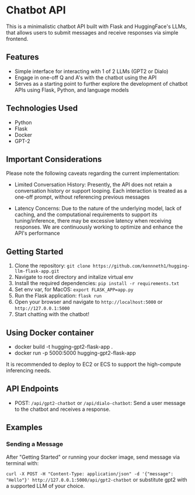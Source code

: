 # Chatbot API

This is a minimalistic chatbot API built with Flask and HuggingFace's LLMs, that allows users to submit messages and receive responses via simple frontend.

## Features

- Simple interface for interacting with 1 of 2 LLMs (GPT2 or Dialo)
- Engage in one-off Q and A's with the chatbot using the API
- Serves as a starting point to further explore the development of chatbot APIs using Flask, Python, and language models

## Technologies Used

- Python
- Flask
- Docker
- GPT-2

## Important Considerations
Please note the following caveats regarding the current implementation:

- Limited Conversation History: Presently, the API does not retain a conversation history or support looping. Each interaction is treated as a one-off prompt, without referencing previous messages

- Latency Concerns: Due to the nature of the underlying model, lack of caching, and the computational requirements to support its tuning/inference, there may be excessive latency when receiving responses. We are continuously working to optimize and enhance the API's performance

## Getting Started

1. Clone the repository: `git clone https://github.com/kennneth1/hugging-llm-flask-app.git`
2. Navigate to root directory and initalize virtual env
3. Install the required dependencies: `pip install -r requirements.txt`
4. Set env var, for MacOS: `export FLASK_APP=app.py`
5. Run the Flask application: `flask run`
6. Open your browser and navigate to `http://localhost:5000` or `http://127.0.0.1:5000`
7. Start chatting with the chatbot!

## Using Docker container
- docker build -t hugging-gpt2-flask-app .
- docker run -p 5000:5000 hugging-gpt2-flask-app

It is recommended to deploy to EC2 or ECS to support the high-compute inferencing needs.

## API Endpoints

- POST: `/api/gpt2-chatbot` or `/api/dialo-chatbot`: Send a user message to the chatbot and receives a response.

## Examples

### Sending a Message

After "Getting Started" or running your docker image, send message via terminal with:

`curl -X POST -H "Content-Type: application/json" -d '{"message": "Hello"}' http://127.0.0.1:5000/api/gpt2-chatbot` or substitute gpt2 with a supported LLM of your choice.
